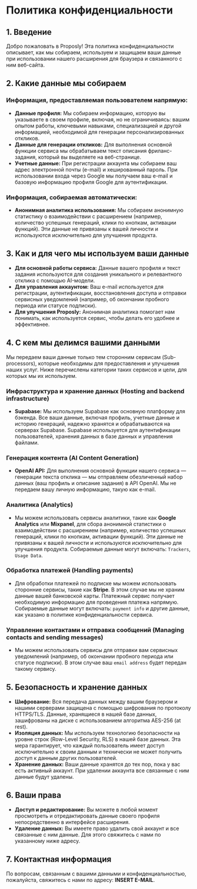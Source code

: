 # Политика конфиденциальности

## 1. Введение
Добро пожаловать в Proposly! Эта политика конфиденциальности описывает, как мы собираем, используем и защищаем ваши данные при использовании нашего расширения для браузера и связанного с ним веб-сайта.

## 2. Какие данные мы собираем

### Информация, предоставляемая пользователем напрямую:
*   **Данные профиля:** Мы собираем информацию, которую вы указываете в своем профиле, включая, но не ограничиваясь: вашим опытом работы, ключевыми навыками, специализацией и другой информацией, необходимой для генерации персонализированных откликов.
*   **Данные для генерации откликов:** Для выполнения основной функции сервиса мы обрабатываем текст описания фриланс-задания, который вы выделяете на веб-странице.
*   **Учетные данные:** При регистрации аккаунта мы собираем ваш адрес электронной почты (e-mail) и хешированный пароль. При использовании входа через Google мы получаем ваш e-mail и базовую информацию профиля Google для аутентификации.

### Информация, собираемая автоматически:
*   **Анонимная аналитика использования:** Мы собираем анонимную статистику о взаимодействии с расширением (например, количество успешных генераций, клики по кнопкам, активации функций). Эти данные не привязаны к вашей личности и используются исключительно для улучшения продукта.

## 3. Как и для чего мы используем ваши данные
*   **Для основной работы сервиса:** Данные вашего профиля и текст задания используются для создания уникального и релевантного отклика с помощью AI-модели.
*   **Для управления аккаунтом:** Ваш e-mail используется для регистрации, аутентификации, восстановления доступа и отправки сервисных уведомлений (например, об окончании пробного периода или статусе подписки).
*   **Для улучшения Proposly:** Анонимная аналитика помогает нам понимать, как используется сервис, чтобы делать его удобнее и эффективнее.

## 4. С кем мы делимся вашими данными
Мы передаем ваши данные только тем сторонним сервисам (Sub-processors), которые необходимы для предоставления и улучшения наших услуг. Ниже перечислены категории таких сервисов и цели, для которых мы их используем.

### Инфраструктура и хранение данных (Hosting and backend infrastructure)
*   **Supabase:** Мы используем Supabase как основную платформу для бэкенда. Все ваши данные, включая профиль, учетные данные и историю генераций, надежно хранятся и обрабатываются на серверах Supabase. Supabase используется для аутентификации пользователей, хранения данных в базе данных и управления файлами.

### Генерация контента (AI Content Generation)
*   **OpenAI API:** Для выполнения основной функции нашего сервиса — генерации текста отклика — мы отправляем обезличенный набор данных (ваш профиль и описание задания) в API OpenAI. Мы не передаем вашу личную информацию, такую как e-mail.

### Аналитика (Analytics)
*   Мы можем использовать сервисы аналитики, такие как **Google Analytics** или **Mixpanel**, для сбора анонимной статистики о взаимодействии с расширением (например, количество успешных генераций, клики по кнопкам, активации функций). Эти данные не привязаны к вашей личности и используются исключительно для улучшения продукта. Собираемые данные могут включать: `Trackers`, `Usage Data`.

### Обработка платежей (Handling payments)
*   Для обработки платежей по подписке мы можем использовать сторонние сервисы, такие как **Stripe**. В этом случае мы не храним данные вашей банковской карты. Платежный сервис получает необходимую информацию для проведения платежа напрямую. Собираемые данные могут включать: `payment info` и другие данные, как указано в политике конфиденциальности сервиса.

### Управление контактами и отправка сообщений (Managing contacts and sending messages)
*   Мы можем использовать сервисы для отправки вам сервисных уведомлений (например, об окончании пробного периода или статусе подписки). В этом случае ваш `email address` будет передан такому сервису.

## 5. Безопасность и хранение данных
*   **Шифрование:** Вся передача данных между вашим браузером и нашими серверами защищена с помощью шифрования по протоколу HTTPS/TLS. Данные, хранящиеся в нашей базе данных, зашифрованы на диске с использованием алгоритма AES-256 (at rest).
*   **Изоляция данных:** Мы используем технологию безопасности на уровне строк (Row-Level Security, RLS) в нашей базе данных. Эта мера гарантирует, что каждый пользователь имеет доступ исключительно к своим данным и технически не может получить доступ к данным других пользователей.
*   **Хранение данных:** Ваши данные хранятся до тех пор, пока у вас есть активный аккаунт. При удалении аккаунта все связанные с ним данные будут удалены.

## 6. Ваши права
*   **Доступ и редактирование:** Вы можете в любой момент просмотреть и отредактировать данные своего профиля непосредственно в интерфейсе расширения.
*   **Удаление данных:** Вы имеете право удалить свой аккаунт и все связанные с ним данные. Для этого свяжитесь с нами по указанному ниже адресу.

## 7. Контактная информация
По вопросам, связанным с вашими данными и конфиденциальностью, пожалуйста, свяжитесь с нами по адресу: **INSERT E-MAIL**.
